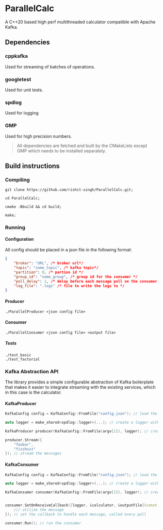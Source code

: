 # ParallelCalc
A C++20 based high perf multithreaded calculator compatible with Apache Kafka.

## Dependencies

### cppkafka
Used for streaming of batches of operations.
### googletest
Used for unit tests.
### spdlog 
Used for logging 
### GMP
Used for high precision numbers.

> All dependencies are fetched and built by the CMakeLists except GMP which needs to be installed separately.

## Build instructions

### Compiling
```
git clone https://github.com/rishit-singh/ParallelCalc.git;

cd ParallelCalc;

cmake -Bbuild && cd build;

make;
```

### Running

#### Configuration
All config should be placed in a json file in the following format:
```json
{
    "broker": "URL", /* broker url*/
    "topic": "some_topic", /* kafka topic*/
    "partition": 0, /* partion id */
    "group_id": "some_group", /* group id for the consumer */
    "poll_delay": 1, /* delay before each message poll on the consumer */
    "log_file": ".logs" /* file to write the logs to */
}
```

#### Producer
```
./ParallelProducer <json config file>
```
#### Consumer
```
./ParallelConsumer <json config file> <output file>
```
##### Tests
```
./test_basic
./test_factorial
```

### Kafka Abstraction API

The library provides a simple configurable abstraction of Kafka boilerplate that makes it easier to integrate streaming with the existing services, which in this case is the calculator.

#### KafkaProducer
```cpp
KafkaConfig config = KafkaConfig::FromFile("config.json"); // load the config

auto logger = make_shared<spdlog::logger>(...); // create a logger with the desired options

KafkaProducer producer(KafkaConfig::FromFile(argv[1]), logger); // create the producer

producer.Stream({
    "foobar",
    "fizzbuzz"
}); // stream the messages

```

#### KafkaConsumer
```cpp
KafkaConfig config = KafkaConfig::FromFile("config.json"); // load the config

auto logger = make_shared<spdlog::logger>(...); // create a logger with the desired options

KafkaConsumer consumer(KafkaConfig::FromFile(argv[1]), logger); // create the consumer


consumer.SetOnReceiveCallback([logger, &calculator, &outputFile](const Message& message) {
    /// utilize the message
}); // set the callback to handle each message, called every poll

consumer.Run(); // run the consumer
```


 